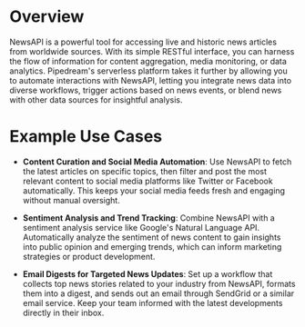 # Overview

NewsAPI is a powerful tool for accessing live and historic news articles from worldwide sources. With its simple RESTful interface, you can harness the flow of information for content aggregation, media monitoring, or data analytics. Pipedream's serverless platform takes it further by allowing you to automate interactions with NewsAPI, letting you integrate news data into diverse workflows, trigger actions based on news events, or blend news with other data sources for insightful analysis.

# Example Use Cases

- **Content Curation and Social Media Automation**: Use NewsAPI to fetch the latest articles on specific topics, then filter and post the most relevant content to social media platforms like Twitter or Facebook automatically. This keeps your social media feeds fresh and engaging without manual oversight.

- **Sentiment Analysis and Trend Tracking**: Combine NewsAPI with a sentiment analysis service like Google's Natural Language API. Automatically analyze the sentiment of news content to gain insights into public opinion and emerging trends, which can inform marketing strategies or product development.

- **Email Digests for Targeted News Updates**: Set up a workflow that collects top news stories related to your industry from NewsAPI, formats them into a digest, and sends out an email through SendGrid or a similar email service. Keep your team informed with the latest developments directly in their inbox.
